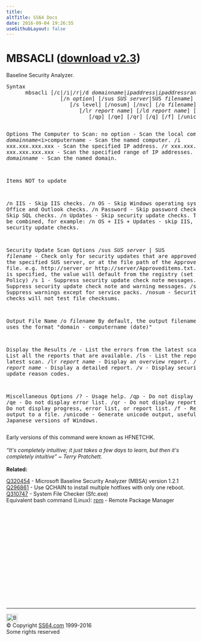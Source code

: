 ```yaml
---
title:
altTitle: SS64 Docs
date: 2016-09-04 19:26:55
useGithubLayout: false
---
```

<!-- #BeginLibraryItem "/Library/head_nt.lbi" --><!-- #EndLibraryItem --><h1>MBSACLI (<a href="http://www.microsoft.com/en-us/download/details.aspx?id=7558">download v2.3</a>)</h1>
<p>Baseline Security Analyzer.</p>
<pre>Syntax
      mbsacli [/c|/i|/r|/d <i>domainname</i>|<i>ipaddress</i>|<i>ipaddressrange</i>]
                 [/n <i>option</i>] [/sus <i>SUS server</i>|SUS <i>filename</i>]
                    [/s level] [/nosum] [/nvc] [/o <i>filename</i>] [/e] [/l] [/ls]
                       [/lr <i>report name</i>] [/ld <i>report name</i>] [/v] [/?]
                          [/qp] [/qe] [/qr] [/q] [/f] [/unicode]

Options
The Computer to Scan:
  no option           - Scan the local computer.
  /c <i>domainname</i>\<i>computername</i> - Scan the named computer.
  /i xxx.xxx.xxx.xxx         - Scan the specified IP address.
  /r xxx.xxx.xxx.xxx - xxx.xxx.xxx.xxx - Scan the specified range of IP addresses.
  /d <i>domainname</i>              - Scan the named domain.

Items NOT to update

  /n IIS       - Skip IIS checks.
  /n OS        - Skip Windows operating system, IE, Office and Outlook checks.
  /n Password  - Skip password checks.
  /n SQL       - Skip SQL checks.
  /n Updates   - Skip security update checks.
   The above can be combined, for example:
   /n OS + IIS + Updates   -  skip IIS, Windows, and security update checks.

Security Update Scan Options
  /sus <i>SUS server </i>| SUS <i>filename</i> - Check only for security updates that are approved
          at the specified SUS server, or at the file path of the Approveditems.txt file.
          e.g. http://server or http://server/Approveditems.txt.
          If neither is specified, the value will default from the registry (set via Group Policy)
  /s 1    - Suppress security update check note messages.
  /s 2    - Suppress security update check note and warning messages.
  /s 3    - Suppress warnings except for service packs.
  /nosum  - Security update checks will not test file checksums.

Output File Name 
  /o <i>filename</i>    By default, the output filename uses the format "domain - computername (date)"

Display the Results
  /e              - List the errors from the latest scan.
  /l              - List all the reports that are available.
  /ls             - List the reports from the latest scan.
  /lr <i>report name </i>- Display an overview report.
  /ld <i>report name</i> - Display a detailed report.
  /v              - Display security update reason codes.

Miscellaneous Options
  /?       - Usage help.
  /qp      - Do not display progress.
  /qe      - Do not display error list.
  /qr      - Do not display report list.
  /q       - Do not display progress, error list, or report list.
  /f       - Redirect the output to a file.
  /unicode - Generate unicode output, useful for Japanese versions of Windows.
</pre>
<p>Early versions of this command were known as HFNETCHK.<br>
<b><i><br>
</i></b><i class="quote">“It's completely intuitive; it just takes a few days to learn, but then it's completely intuitive” ~ Terry Pratchett.</i><b><br>
<br>Related:</b></p>
<p><a href="https://support.microsoft.com/kb/320454/">Q320454</a> - Microsoft Baseline Security Analyzer (MBSA) version 1.2.1<br>
<a href="https://support.microsoft.com/kb/296861">Q296861</a> - Use QCHAIN to install multiple hotfixes with only one reboot.<br>
<a href="https://support.microsoft.com/kb/310747">Q310747</a> - System File Checker (Sfc.exe) <br>
Equivalent bash command (Linux): <a href="http://www.rpm.org/">rpm</a> - Remote Package Manager</p><!-- #BeginLibraryItem "/Library/foot_nt.lbi" --><p>
<!-- windows300 -->
<ins class="adsbygoogle" style="display:inline-block;width:300px;height:250px" data-ad-client="ca-pub-6140977852749469" data-ad-slot="7649547908"></ins>
<script>
(adsbygoogle = window.adsbygoogle || []).push({});
</script></p>
<hr>
<div id="bl" class="footer"><a href="mbsacli.html#"><img src="../images/top.png" width="30" height="22" alt="Back to the Top"></a></div>
<div id="br" class="footer, tagline">© Copyright <a href="http://ss64.com/">SS64.com</a> 1999-2016<br>
Some rights reserved</div><!-- #EndLibraryItem -->

